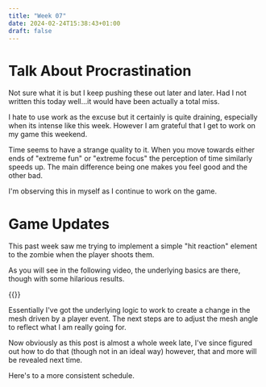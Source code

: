 ```yaml
---
title: "Week 07"
date: 2024-02-24T15:38:43+01:00
draft: false
---
```

# Talk About Procrastination

Not sure what it is but I keep pushing these out later and later. Had I not written this today well...it would have been actually a total miss.

I hate to use work as the excuse but it certainly is quite draining, especially when its intense like this week. However I am grateful that I get to work on my game this weekend.

Time seems to have a strange quality to it. When you move towards either ends of "extreme fun" or "extreme focus" the perception of time similarly speeds up. The main difference being one makes you feel good and the other bad.

I'm observing this in myself as I continue to work on the game.

# Game Updates
This past week saw me trying to implement a simple "hit reaction" element to the zombie when the player shoots them.

As you will see in the following video, the underlying basics are there, though with some hilarious results.

{{<youtube lqRyHG8gi7Q>}}

Essentially I've got the underlying logic to work to create a change in the mesh driven by a player event. The next steps are to adjust the mesh angle to reflect what I am really going for.

Now obviously as this post is almost a whole week late, I've since figured out how to do that (though not in an ideal way) however, that and more will be revealed next time.

Here's to a more consistent schedule.